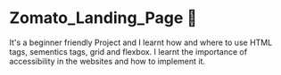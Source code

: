 # Zomato_Landing_Page 🍕
It's a beginner friendly Project and I learnt how and where to use HTML tags, sementics tags, grid and flexbox. I learnt the importance of accessibility in the websites and how to implement it.
